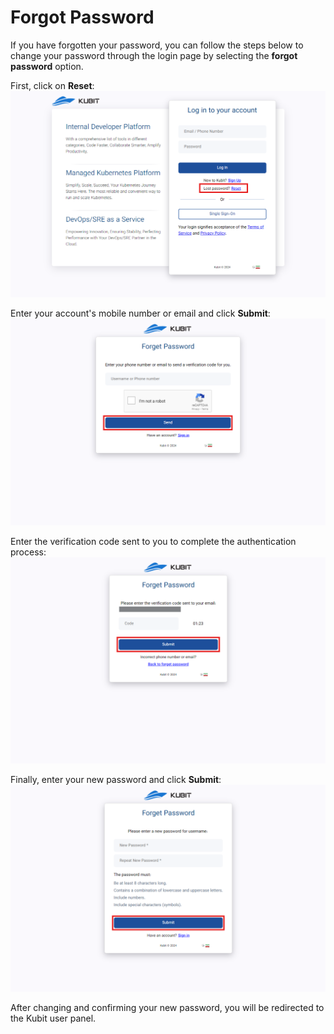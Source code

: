 # Forgot Password

If you have forgotten your password, you can follow the steps below to change your password through the login page by selecting the **forgot password** option.

First, click on **Reset**:
![Forgot: forgot password](forgot-password.png)

Enter your account's mobile number or email and click **Submit**:
![Account: enter email](enter-phone-forgot.png)

Enter the verification code sent to you to complete the authentication process:
![Account: confirm forgot password](confirm-forgot-password.png)

Finally, enter your new password and click **Submit**:
![Account: new password](enter-new-password.png)

After changing and confirming your new password, you will be redirected to the Kubit user panel.
